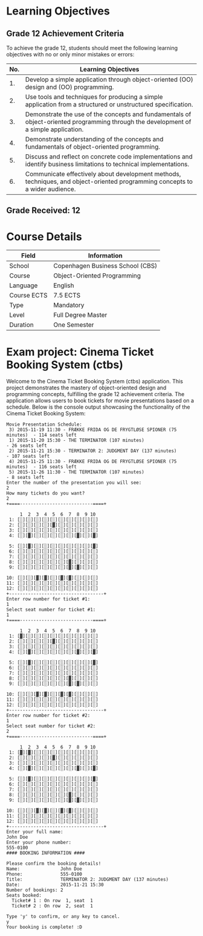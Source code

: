 # Learning Objectives

## Grade 12 Achievement Criteria

To achieve the grade 12, students should meet the following learning objectives with no or only minor mistakes or errors:

| No.  | Learning Objectives                                                                                       |
|------|-----------------------------------------------------------------------------------------------------------|
| 1.   | Develop a simple application through object-oriented (OO) design and (OO) programming.                  |
| 2.   | Use tools and techniques for producing a simple application from a structured or unstructured specification.|
| 3.   | Demonstrate the use of the concepts and fundamentals of object-oriented programming through the development of a simple application.|
| 4.   | Demonstrate understanding of the concepts and fundamentals of object-oriented programming.               |
| 5.   | Discuss and reflect on concrete code implementations and identify business limitations to technical implementations.|
| 6.   | Communicate effectively about development methods, techniques, and object-oriented programming concepts to a wider audience.|

## Grade Received: 12

# Course Details

| Field             | Information                      |
|-------------------|----------------------------------|
| School            | Copenhagen Business School (CBS) |
| Course            | Object-Oriented Programming      |
| Language          | English                          |
| Course ECTS       | 7.5 ECTS                         |
| Type              | Mandatory                        |
| Level             | Full Degree Master               | 
| Duration          | One Semester                     |


# Exam project: Cinema Ticket Booking System (ctbs)

Welcome to the Cinema Ticket Booking System (ctbs) application. This project demonstrates the mastery of object-oriented design and programming concepts, fulfilling the grade 12 achievement criteria. The application allows users to book tickets for movie presentations based on a schedule. Below is the console output showcasing the functionality of the Cinema Ticket Booking System:

```
Movie Presentation Schedule:
 3) 2015-11-19 11:30 - FRÆKKE FRIDA OG DE FRYGTLØSE SPIONER (75 minutes)  - 114 seats left
 1) 2015-11-20 15:30 - THE TERMINATOR (107 minutes)                       - 26 seats left
 2) 2015-11-21 15:30 - TERMINATOR 2: JUDGMENT DAY (137 minutes)           - 107 seats left
 4) 2015-11-25 11:30 - FRÆKKE FRIDA OG DE FRYGTLØSE SPIONER (75 minutes)  - 116 seats left
 5) 2015-11-26 11:30 - THE TERMINATOR (107 minutes)                       - 8 seats left
Enter the number of the presentation you will see:
2
How many tickets do you want?
2
+====---------------------------====+

     1  2  3  4  5  6  7  8  9 10
 1: [░][░][░][░][░][░][░][░][░][░]
 2: [░][░][░][░][▓][░][░][░][░][░]
 3: [░][░][░][░][░][░][░][░][░][░]
 4: [░][▓][░][░][░][░][░][▓][░][▓]

 5: [░][▓][░][░][░][░][░][░][░][▓]
 6: [░][░][░][░][░][░][░][░][░][░]
 7: [░][░][░][░][░][░][░][░][░][░]
 8: [░][░][░][░][░][░][▓][░][░][░]
 9: [░][░][░][░][░][░][▓][▓][░][░]

10: [░][░][▓][▓][░][▓][▓][░][░][░]
11: [░][░][░][░][░][░][░][░][░][░]
12: [░][░][░][░][░][░][░][░][░][░]
+-----------------------------------+
Enter row number for ticket #1:
1
Select seat number for ticket #1:
1
+====---------------------------====+

     1  2  3  4  5  6  7  8  9 10
 1: [▓][░][░][░][░][░][░][░][░][░]
 2: [░][░][░][░][▓][░][░][░][░][░]
 3: [░][░][░][░][░][░][░][░][░][░]
 4: [░][▓][░][░][░][░][░][▓][░][▓]

 5: [░][▓][░][░][░][░][░][░][░][▓]
 6: [░][░][░][░][░][░][░][░][░][░]
 7: [░][░][░][░][░][░][░][░][░][░]
 8: [░][░][░][░][░][░][▓][░][░][░]
 9: [░][░][░][░][░][░][▓][▓][░][░]

10: [░][░][▓][▓][░][▓][▓][░][░][░]
11: [░][░][░][░][░][░][░][░][░][░]
12: [░][░][░][░][░][░][░][░][░][░]
+-----------------------------------+
Enter row number for ticket #2:
1
Select seat number for ticket #2:
2
+====---------------------------====+

     1  2  3  4  5  6  7  8  9 10
 1: [▓][▓][░][░][░][░][░][░][░][░]
 2: [░][░][░][░][▓][░][░][░][░][░]
 3: [░][░][░][░][░][░][░][░][░][░]
 4: [░][▓][░][░][░][░][░][▓][░][▓]

 5: [░][▓][░][░][░][░][░][░][░][▓]
 6: [░][░][░][░][░][░][░][░][░][░]
 7: [░][░][░][░][░][░][░][░][░][░]
 8: [░][░][░][░][░][░][▓][░][░][░]
 9: [░][░][░][░][░][░][▓][▓][░][░]

10: [░][░][▓][▓][░][▓][▓][░][░][░]
11: [░][░][░][░][░][░][░][░][░][░]
12: [░][░][░][░][░][░][░][░][░][░]
+-----------------------------------+
Enter your full name:
John Doe
Enter your phone number:
555-0100
#### BOOKING INFORMATION ####

Please confirm the booking details!
Name:               John Doe
Phone:              555-0100
Title:              TERMINATOR 2: JUDGMENT DAY (137 minutes)
Date:               2015-11-21 15:30
Number of bookings: 2
Seats booked:
  Ticket# 1 : On row  1, seat  1
  Ticket# 2 : On row  2, seat  1

Type 'y' to confirm, or any key to cancel.
y
Your booking is complete! :D
```
